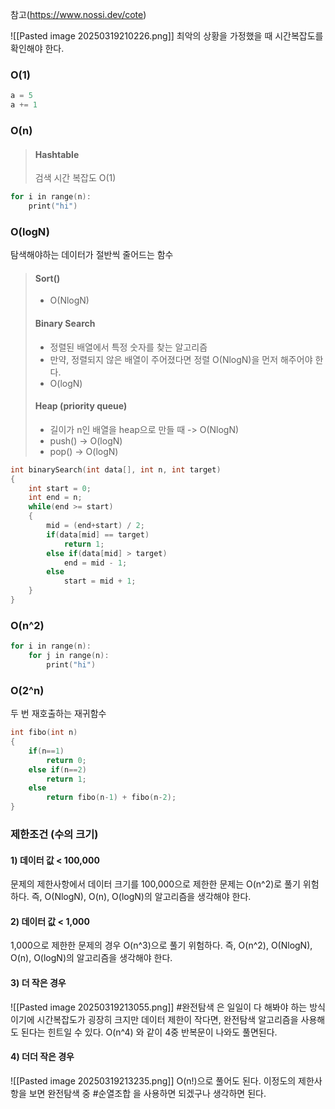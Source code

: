 참고(https://www.nossi.dev/cote)

![[Pasted image 20250319210226.png]]
최악의 상황을 가정했을 때 시간복잡도를 확인해야 한다.
### O(1)

```cpp
a = 5
a += 1
```

### O(n)
> #### Hashtable 
> 검색 시간 복잡도 O(1)
```cpp
for i in range(n):
	print("hi")
```

### O(logN)
탐색해야하는 데이터가 절반씩 줄어드는 함수
>#### Sort()
> - O(NlogN)
>#### Binary Search
> - 정렬된 배열에서 특정 숫자를 찾는 알고리즘
> - 만약, 정렬되지 않은 배열이 주어졌다면 정렬 O(NlogN)을 먼저 해주어야 한다.
> - O(logN)
> #### Heap (priority queue)
> - 길이가 n인 배열을 heap으로 만들 때 -> O(NlogN)
> - push() -> O(logN)
> - pop() -> O(logN)
```cpp
int binarySearch(int data[], int n, int target)
{
	int start = 0;
	int end = n;
	while(end >= start)
	{
		mid = (end+start) / 2;
		if(data[mid] == target)
			return 1;
		else if(data[mid] > target)
			end = mid - 1;
		else
			start = mid + 1;
	}
}
```

### O(n^2)
```cpp
for i in range(n):
	for j in range(n):
		print("hi")
```

### O(2^n)
두 번 재호출하는 재귀함수
```cpp
int fibo(int n)
{
	if(n==1)
		return 0;
	else if(n==2)
		return 1;
	else
		return fibo(n-1) + fibo(n-2);
}
```

### 제한조건 (수의 크기)

#### 1) 데이터 값 < 100,000
문제의 제한사항에서 데이터 크기를 100,000으로 제한한 문제는 O(n^2)로 풀기 위험하다.
즉, O(NlogN), O(n), O(logN)의 알고리즘을 생각해야 한다.

#### 2) 데이터 값 < 1,000
 1,000으로 제한한 문제의 경우 O(n^3)으로 풀기 위험하다.
 즉, O(n^2), O(NlogN), O(n), O(logN)의 알고리즘을 생각해야 한다.

 #### 3) 더 작은 경우
 ![[Pasted image 20250319213055.png]]
 #완전탐색 은 일일이 다 해봐야 하는 방식이기에 시간복잡도가 굉장히 크지만 데이터 제한이 작다면, 완전탐색 알고리즘을 사용해도 된다는 힌트일 수 있다.
 O(n^4) 와 같이 4중 반복문이 나와도 풀면된다.

#### 4) 더더 작은 경우
![[Pasted image 20250319213235.png]]
O(n!)으로 풀어도 된다.
이정도의 제한사항을 보면 완전탐색 중 #순열조합 을 사용하면 되겠구나 생각하면 된다.